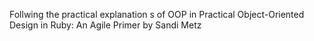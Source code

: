 Follwing the practical explanation s of OOP in Practical Object-Oriented Design in Ruby: An Agile Primer by Sandi Metz
